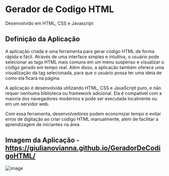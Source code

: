 # Gerador de Codigo HTML
Desenvolvido em HTML, CSS e Javascript

## Definição da Aplicação
A aplicação criada é uma ferramenta para gerar código HTML de forma rápida e fácil. Através de uma interface simples e intuitiva, o usuário pode selecionar as tags HTML mais comuns em um menu suspenso e visualizar o código gerado em tempo real. Além disso, a aplicação também oferece uma visualização da tag selecionada, para que o usuário possa ter uma ideia de como ela ficará na página.

A aplicação é desenvolvida utilizando HTML, CSS e JavaScript puro, e não requer nenhuma biblioteca ou framework adicional. Ela é compatível com a maioria dos navegadores modernos e pode ser executada localmente ou em um servidor web.

Com essa ferramenta, desenvolvedores podem economizar tempo e evitar erros de digitação ao criar código HTML manualmente, além de facilitar a aprendizagem de iniciantes na área.

## Imagem da Aplicação - https://giulianovianna.github.io/GeradorDeCodigoHTML/
![image](https://user-images.githubusercontent.com/101942554/226926613-9804083e-4d31-4a2e-8353-5a6c55dc1e6c.png)

